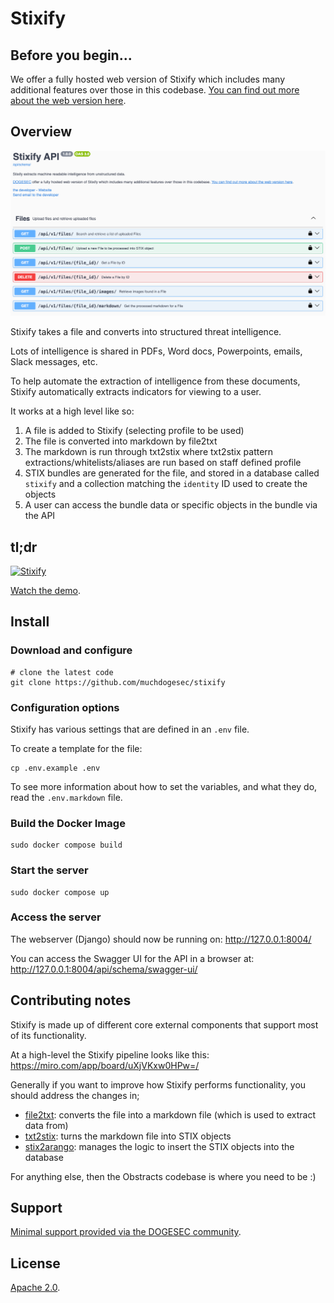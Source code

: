 # Stixify

## Before you begin...

We offer a fully hosted web version of Stixify which includes many additional features over those in this codebase. [You can find out more about the web version here](https://www.stixify.com/).

## Overview

![](docs/stixify.png)

Stixify takes a file and converts into structured threat intelligence.

Lots of intelligence is shared in PDFs, Word docs, Powerpoints, emails, Slack messages, etc.

To help automate the extraction of intelligence from these documents, Stixify automatically extracts indicators for viewing to a user.

It works at a high level like so:

1. A file is added to Stixify (selecting profile to be used)
2. The file is converted into markdown by file2txt
3. The markdown is run through txt2stix where txt2stix pattern extractions/whitelists/aliases are run based on staff defined profile
4. STIX bundles are generated for the file, and stored in a database called `stixify` and a collection matching the `identity` ID used to create the objects
5. A user can access the bundle data or specific objects in the bundle via the API

## tl;dr

[![Stixify](https://img.youtube.com/vi/etK5NhrsHtU/0.jpg)](https://www.youtube.com/watch?v=etK5NhrsHtU)

[Watch the demo](https://www.youtube.com/watch?v=etK5NhrsHtU).

## Install

### Download and configure

```shell
# clone the latest code
git clone https://github.com/muchdogesec/stixify
```

### Configuration options

Stixify has various settings that are defined in an `.env` file.

To create a template for the file:

```shell
cp .env.example .env
```

To see more information about how to set the variables, and what they do, read the `.env.markdown` file.

### Build the Docker Image

```shell
sudo docker compose build
```

### Start the server

```shell
sudo docker compose up
```

### Access the server

The webserver (Django) should now be running on: http://127.0.0.1:8004/

You can access the Swagger UI for the API in a browser at: http://127.0.0.1:8004/api/schema/swagger-ui/

## Contributing notes

Stixify is made up of different core external components that support most of its functionality.

At a high-level the Stixify pipeline looks like this: https://miro.com/app/board/uXjVKxw0HPw=/

Generally if you want to improve how Stixify performs functionality, you should address the changes in;

* [file2txt](https://github.com/muchdogesec/file2txt/): converts the file into a markdown file (which is used to extract data from)
* [txt2stix](https://github.com/muchdogesec/txt2stix): turns the markdown file into STIX objects
* [stix2arango](https://github.com/muchdogesec/stix2arango): manages the logic to insert the STIX objects into the database

For anything else, then the Obstracts codebase is where you need to be :)

## Support

[Minimal support provided via the DOGESEC community](https://community.dogesec.com/).

## License

[Apache 2.0](/LICENSE).